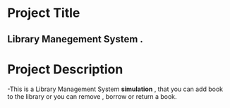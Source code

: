 # Project Title 
## Library Manegement System .

# Project Description 
-This is a Library Management System __simulation__ , that you can add book to the library 
or you can remove , borrow or return a book.
